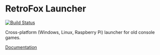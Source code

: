 # RetroFox Launcher

[![Build Status](https://travis-ci.com/lazyfox-studio/retrofox.svg?branch=master)](https://travis-ci.com/lazyfox-studio/retrofox)

Cross-platform (Windows, Linux, Raspberry Pi) launcher for old console games.

[Documentation](https://retrofox.lazyfox.dev/docs)
